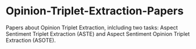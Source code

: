 # Opinion-Triplet-Extraction-Papers
Papers about Opinion Triplet Extraction, inlcluding two tasks: Aspect Sentiment Triplet Extraction (ASTE) and Aspect Sentiment Opinion Triplet Extraction (ASOTE).
